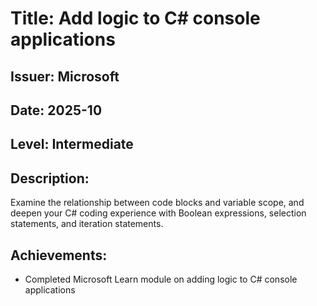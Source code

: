 # Title: Add logic to C# console applications
## Issuer: Microsoft
## Date: 2025-10
## Level: Intermediate
## Description:
Examine the relationship between code blocks and variable scope, and deepen your C# coding experience with Boolean expressions, selection statements, and iteration statements.
## Achievements:
- Completed Microsoft Learn module on adding logic to C# console applications